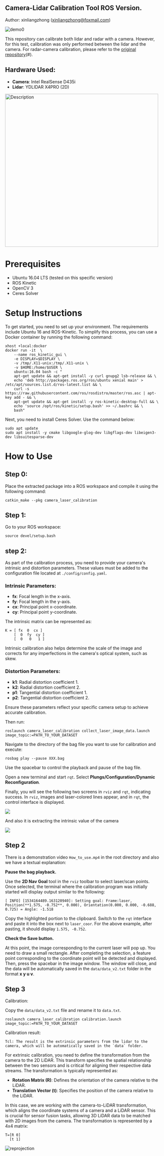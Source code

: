 ## Camera-Lidar Calibration Tool ROS Version.

Author: xinliangzhong (xinliangzhong@foxmail.com)

![demo0](results/corner_detect_2.png)


This repository can calibrate both lidar and radar with a camera. However, for this test, calibration was only performed between the lidar and the camera. For radar-camera calibration, please refer to the [original repository](https://github.com/TurtleZhong/camera_lidar_calibration_v2)(#).

## Hardware Used:

- **Camera**: Intel RealSense D435i
- **Lidar**: YDLIDAR X4PRO (2D)

<img src="results/arcpro2.png" alt="Description" width="500" />


# Prerequisites

- Ubuntu 16.04 LTS (tested on this specific version)
- ROS Kinetic
- OpenCV 3
- Ceres Solver

# Setup Instructions

To get started, you need to set up your environment. The requirements include Ubuntu 16 and ROS-Kinetic. To simplify this process, you can use a Docker container by running the following command:

```
xhost +local:docker
docker run -it  \
    --name ros_kinetic_gui \
    -e DISPLAY=$DISPLAY \
    -v /tmp/.X11-unix:/tmp/.X11-unix \
    -v $HOME:/home/$USER \
    ubuntu:16.04 bash -c "
    apt-get update && apt-get install -y curl gnupg2 lsb-release && \
    echo 'deb http://packages.ros.org/ros/ubuntu xenial main' > /etc/apt/sources.list.d/ros-latest.list && \
    curl -s https://raw.githubusercontent.com/ros/rosdistro/master/ros.asc | apt-key add - && \
    apt-get update && apt-get install -y ros-kinetic-desktop-full && \
    echo 'source /opt/ros/kinetic/setup.bash' >> ~/.bashrc && \
    bash"
```

Next, you need to install Ceres Solver. Use the command below:

```
sudo apt update
sudo apt install -y cmake libgoogle-glog-dev libgflags-dev libeigen3-dev libsuitesparse-dev
```


# How to Use

## Step 0:
Place the extracted package into a ROS workspace and compile it using the following command:

```
catkin_make --pkg camera_laser_calibration
```

## Step 1:
Go to your ROS workspace:

```
source devel/setup.bash
```

## step 2:

As part of the calibration process, you need to provide your camera's intrinsic and distortion parameters. These values must be added to the configuration file located at `./config/config.yaml`.

### Intrinsic Parameters:
- **fx**: Focal length in the x-axis.
- **fy**: Focal length in the y-axis.
- **cx**: Principal point x-coordinate.
- **cy**: Principal point y-coordinate.

The intrinsic matrix can be represented as:
```
K = [ fx  0  cx ]
    [  0  fy  cy ]
    [  0   0   1 ]
```
Intrinsic calibration also helps determine the scale of the image and corrects for any imperfections in the camera's optical system, such as skew.

### Distortion Parameters:
- **k1**: Radial distortion coefficient 1.
- **k2**: Radial distortion coefficient 2.
- **p1**: Tangential distortion coefficient 1.
- **p2**: Tangential distortion coefficient 2.

Ensure these parameters reflect your specific camera setup to achieve accurate calibration.


Then run:

```
roslaunch camera_laser_calibration collect_laser_image_data.launch image_topic:=PATH_TO_YOUR_DATASET
```

Navigate to the directory of the bag file you want to use for calibration and execute:

```
rosbag play --pause XXX.bag
```

Use the spacebar to control the playback and pause of the bag file.

Open a new terminal and start `rqt`.
Select **Plungs/Configuration/Dynamic Reconfiguration**.

Finally, you will see the following two screens in `rviz` and `rqt`, indicating success. In `rviz`, images and laser-colored lines appear, and in `rqt`, the control interface is displayed.

![](how_to_use_imgs/img1.png)

And also it is extracting the intrinsic value of the camera

![](results/intrinsic.png)


## Step 2

There is a demonstration video `How_to_use.mp4` in the root directory and also we have a textual explanation:

**Pause the bag playback.**

Use the **2D Nav Goal** tool in the `rviz` toolbar to select laser/scan points. Once selected, the terminal where the calibration program was initially started will display output similar to the following:

```
[ INFO] [1534164489.163120940]: Setting goal: Frame:laser, Position(**1.575, -0.752**, 0.000), Orientation(0.000, 0.000, -0.688, 0.725) = Angle: -1.518
```

Copy the highlighted portion to the clipboard.
Switch to the `rqt` interface and paste it into the box next to `laser_coor`. For the above example, after pasting, it should display `1.575, -0.752`.

**Check the Save button.**

At this point, the image corresponding to the current laser will pop up. You need to draw a small rectangle. After completing the selection, a feature point corresponding to the coordinate point will be detected and displayed. Then, press the spacebar in the image window. The window will close, and the data will be automatically saved in the `data/data_v2.txt` folder in the format **x y u v**.

## Step 3
Calibration:

Copy the `data/data_v2.txt` file and rename it to `data.txt`.

```
roslaunch camera_laser_calibration calibration.launch image_topic:=PATH_TO_YOUR_DATASET
```

Calibration result:
```
Tcl: The result is the extrinsic parameters from the lidar to the camera, which will be automatically saved in the `data` folder.
```

For extrinsic calibration, you need to define the transformation from the camera to the 2D LiDAR. This transform specifies the spatial relationship between the two sensors and is critical for aligning their respective data streams. The transformation is typically represented as:

- **Rotation Matrix (R)**: Defines the orientation of the camera relative to the LiDAR.
- **Translation Vector (t)**: Specifies the position of the camera relative to the LiDAR.

In this case, we are working with the camera-to-LiDAR transformation, which aligns the coordinate systems of a camera and a LiDAR sensor. This is crucial for sensor fusion tasks, allowing 3D LiDAR data to be matched with 2D images from the camera.
The transformation is represented by a 4x4 matrix:

```
T=[R 0]
  [t 1]
```

![reprojection](results/optimization_result_2.png)


